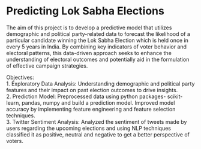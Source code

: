# Predicting Lok Sabha Elections

The aim of this project is to develop a predictive model that utilizes demographic and political party-related data to forecast the likelihood of a particular candidate winning the Lok Sabha Election which is held once in every 5 years in India. By combining key indicators of voter behavior and electoral patterns, this data-driven approach seeks to enhance the understanding of electoral outcomes and potentially aid in the formulation of effective campaign strategies.

Objectives:  
    1. Exploratory Data Analysis: Understanding demographic and political party features and their impact on past election outcomes to drive insights.   
    2. Prediction Model: Preprocessed data using python packages- scikit-learn, pandas, numpy and build a prediction model. Improved model accuracy by implementing 
                         feature engineering and feature selection techniques.     
    3. Twitter Sentiment Analysis: Analyzed the sentiment of tweets made by users regarding the upcoming elections and using NLP techniques classified it as 
                                   positive, neutral and negative to get a better perspective of voters.  

